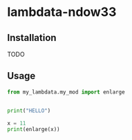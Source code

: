 # lambdata-ndow33

## Installation

TODO

## Usage

```py
from my_lambdata.my_mod import enlarge


print("HELLO")

x = 11
print(enlarge(x))
```